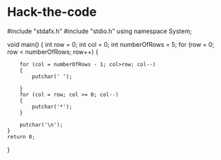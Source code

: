 # Hack-the-code
#include "stdafx.h"
#include "stdio.h"
using namespace System;

void main()
{
    int row = 0;
    int col = 0;
    int numberOfRows = 5;
    for (row = 0; row < numberOfRows; row++)
    {
        
        for (col = numberOfRows - 1; col>row; col--)
        {
            putchar(' ');
        
        }
        for (col = row; col >= 0; col--)
        {
            putchar('*');
        }

        putchar('\n');
    }
    return 0;
}
